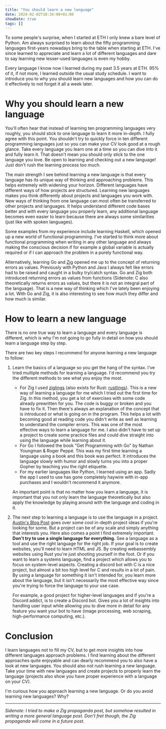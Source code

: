 ```yaml
---
title: "You should learn a new language"
date: 2024-02-02T10:34:00+01:00
showDate: true
tags: []
---
```


To some people's surprise, when I started at ETH I only knew a bare level of Python. Am always surprised to learn about the fifty programming languages first-years nowadays bring to the table when starting at ETH. I've since learned to appreciate and learn a lot of different languages and dare to say learning new lesser-used languages is even my hobby.

Every language I know now I learned during my past 3.5 years at ETH. 95% of it, if not more, I learned outside the usual study schedule.
I want to introduce you to why you should learn new languages and how you can do it effectively to not forget it all a week later.

# Why you should learn a new language

You'll often hear that instead of learning ten programming languages very roughly, you should stick to one language to learn it more in-depth. I fully agree with this point. You shouldn't try to quickly force in ten different programming languages just so you can make your CV look good at a rough glance. Take every language you learn one at a time so you can dive into it and fully learn it.
That doesn't mean you should only stick to the one language you love. Be open to learning and checking out a new language! Just don't rush the learning process too much.

The main strength I see behind learning a new language is that every language has its unique way of thinking and approaching problems. This helps extremely with widening your horizon. Different languages have different ways of how projects are structured. Learning new languages makes you think differently about projects and languages you work with.
New ways of thinking from one language can most often be transferred to other projects and languages. It helps understand different code bases better and with every language you properly learn, any additional language becomes even easier to learn because there are always some similarities (just like with spoken languages).

Some examples from my experience include learning Haskell, which opened up a new world of functional programming. I've started to think more about functional programming when writing in any other language and always making the conscious decision if for example a global variable is actually required or if I can approach the problem in a purely functional way.

Alternatively, learning Go and [Zig](https://ziglang.org) opened me up to the concept of returning errors as values. Previously with Python and Java I always felt like errors had to be raised and caught in a bulky try/catch syntax. Go and Zig both introduced returning errors as values from functions (Sidenote: C also theoretically returns errors as values, but there it is not an integral part of the language). That is a new way of thinking which I've lately been enjoying a lot. With Go and Zig, it is also interesting to see how much they differ and how much is similar.

# How to learn a new language

There is no one true way to learn a language and every language is different, which is why I'm not going to go fully in detail on how you should learn a language step by step.

There are two key steps I recommend for anyone learning a new language to follow:

1. Learn the basics of a language so you get the hang of the syntax. I've tried multiple methods for learning a language. I'd recommend you try the different methods to see what you enjoy the most.

   - For Zig I used [ziglings](https://codeberg.org/ziglings/exercises/) (also exists for Rust: [rustlings](https://github.com/rust-lang/rustlings/)).
     This is a new way of learning a language for me which I tried out the first time for Zig. In this method, you get a lot of exercises with some code already prewritten for you. The code is buggy or broken and you have to fix it. Then there's always an explanation of the concept that is introduced or what is going on in the program. This helps a lot with becoming good at reading code you didn't write as well as learning to understand the compiler errors. This was one of the most effective ways to learn a language for me. I also didn't have to set up a project to create some practice files and could dive straight into using the language while learning about it.
   - For Go I followed the book "Get Programming with Go" by Nathan Youngman & Roger Peppé. This was my first time learning a language using a book and this book was perfect. It introduces the language slowly with humor and slowly turns you into a proper Gopher by teaching you the right etiquette.
   - For my earlier languages like Python, I learned using an app. Sadly the app I used to use has gone completely haywire with in-app purchases and I wouldn't recommend it anymore.

   An important point is that no matter how you learn a language, it is important that you not only learn the language theoretically but also apply the knowledge by playing around with the language and coding in it.

2. The next step to learning a language is to use the language in a project. [Austin's Blog Post](https://austinhenley.com/blog/challengingprojects.html) goes over some cool in-depth project ideas if you're looking for some. But a project can be of any scale and simply anything that interests you. Here also comes a point I find extremely important. **Don't try to use a single language for everything.** See a language as a tool and use the right language for the right job. If your goal is to create websites, you'll need to learn HTML and JS. By creating webassembly websites using Rust you're just shooting yourself in the foot. Or if you want to learn a systems language, find a project which allows you to focus on system-level aspects. Creating a discord bot with C is a nice project, but almost a bit too high level for C and results in a lot of pain. By using a language for something it isn't intended for, you learn more about the language, but it isn't necessarily the most effective way since you're trying to force the language to your use case.

   For example, a good project for higher-level languages and if you're a Discord addict, is to create a Discord bot. Gives you a lot of insights into handling user input while allowing you to dive more in detail for any feature you want your bot to have (image processing, web scraping, high-performance computing, etc.).

# Conclusion

I learn languages not to fill my CV, but to get more insights into how different languages approach problems. I find learning about the different approaches quite enjoyable and can dearly recommend you to also have a look at new languages.
You should also not rush learning a new language. Take your time with new languages and create projects to properly learn the language (projects also show you have proper experience with a language on your CV).

I'm curious how you approach learning a new language. Or do you avoid learning new languages? Why?

---

_Sidenote: I tried to make a Zig propaganda post, but somehow resulted in writing a more general language post. Don't fret though, the Zig propaganda will come in a future post._

